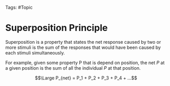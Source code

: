 Tags: #Topic 

# Superposition Principle

Superposition is a property that states the net response caused by two or more stimuli is the sum of the responses that would have been caused by each stimuli simultaneously.

For example, given some property P that is depend on position, the net $P$ at a given position is the sum of all the individual $P$ at that position.

$$\Large P_{net} = P_1 + P_2 + P_3 + P_4 + ...$$